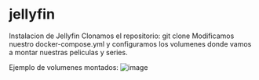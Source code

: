 # jellyfin

Instalacion de Jellyfin
Clonamos el repositorio: git clone 
Modificamos nuestro docker-compose.yml y configuramos los volumenes donde vamos a montar nuestras peliculas y series.

Ejemplo de volumenes montados:
![image](https://user-images.githubusercontent.com/114068764/213692027-a0847e71-2647-417b-98db-05d5bb92cb8f.png)
